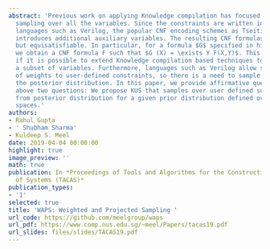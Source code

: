 ```yaml
---
abstract: 'Previous work on applying Knowledge compilation has focused on uniform
  sampling over all the variables. Since the constraints are written in high level
  languages such as Verilog, the popular CNF encoding schemes as Tseitin encoding
  introduces additional auxiliary variables. The resulting CNF formulas are not equivalent
  but equisatisfiable. In particular, for a formula $G$ specified in high level language
  we obtain a CNF formula F such that $G (X) = \exists Y F(X,Y)$. This makes one wonder
  if it is possible to extend Knowledge compilation based techniques to sample over
  a subset of variables. Furthermore, languages such as Verilog allow specification
  of weights to user-defined constraints, so there is a need to sample according to
  the posterior distribution. In this paper, we provide affirmative question to the
  above two questions: We propose KUS that samples over user defined subset of variables
  from posterior distribution for a given prior distribution defined over product
  spaces.'
authors:
- Rahul Gupta
- ' Shubham Sharma'
- Kuldeep S. Meel
date: 2019-04-04 00:00:00
highlight: true
image_preview: ''
math: true
publication: In *Proceedings of Tools and Algorithms for the Construction and Analysis
  of Systems (TACAS)*
publication_types:
- '1'
selected: true
title: 'WAPS: Weighted and Projected Sampling '
url_code: https://github.com/meelgroup/waps
url_pdf: https://www.comp.nus.edu.sg/~meel/Papers/tacas19.pdf
url_slides: files/slides/TACAS19.pdf
---
```


